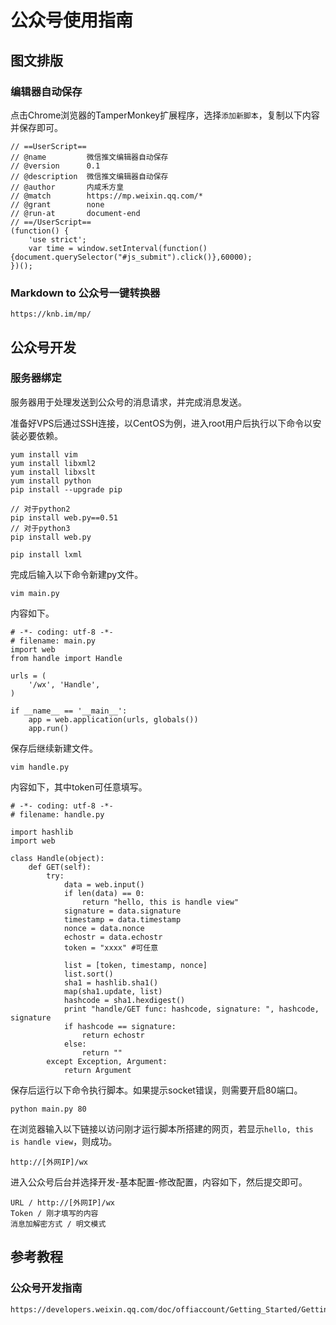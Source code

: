 # 公众号使用指南

## 图文排版

### 编辑器自动保存

点击Chrome浏览器的TamperMonkey扩展程序，选择`添加新脚本`，复制以下内容并保存即可。

```text
// ==UserScript==
// @name         微信推文编辑器自动保存
// @version      0.1
// @description  微信推文编辑器自动保存
// @author       内咸禾方皇
// @match        https://mp.weixin.qq.com/*
// @grant        none
// @run-at       document-end
// ==/UserScript==
(function() {
    'use strict';
    var time = window.setInterval(function(){document.querySelector("#js_submit").click()},60000);
})();
```

### Markdown to 公众号一键转换器

```text
https://knb.im/mp/
```

## 公众号开发

### 服务器绑定

服务器用于处理发送到公众号的消息请求，并完成消息发送。

准备好VPS后通过SSH连接，以CentOS为例，进入root用户后执行以下命令以安装必要依赖。

```text
yum install vim
yum install libxml2
yum install libxslt
yum install python
pip install --upgrade pip

// 对于python2
pip install web.py==0.51
// 对于python3
pip install web.py

pip install lxml
```

完成后输入以下命令新建py文件。

```text
vim main.py
```

内容如下。

```text
# -*- coding: utf-8 -*-
# filename: main.py
import web
from handle import Handle

urls = (
    '/wx', 'Handle',
)

if __name__ == '__main__':
    app = web.application(urls, globals())
    app.run()
```

保存后继续新建文件。

```text
vim handle.py
```

内容如下，其中token可任意填写。

```text
# -*- coding: utf-8 -*-
# filename: handle.py

import hashlib
import web

class Handle(object):
    def GET(self):
        try:
            data = web.input()
            if len(data) == 0:
                return "hello, this is handle view"
            signature = data.signature
            timestamp = data.timestamp
            nonce = data.nonce
            echostr = data.echostr
            token = "xxxx" #可任意

            list = [token, timestamp, nonce]
            list.sort()
            sha1 = hashlib.sha1()
            map(sha1.update, list)
            hashcode = sha1.hexdigest()
            print "handle/GET func: hashcode, signature: ", hashcode, signature
            if hashcode == signature:
                return echostr
            else:
                return ""
        except Exception, Argument:
            return Argument
```

保存后运行以下命令执行脚本。如果提示socket错误，则需要开启80端口。

```text
python main.py 80
```

在浏览器输入以下链接以访问刚才运行脚本所搭建的网页，若显示`hello, this is handle view`，则成功。

```text
http://[外网IP]/wx
```

进入公众号后台并选择开发-基本配置-修改配置，内容如下，然后提交即可。

```text
URL / http://[外网IP]/wx
Token / 刚才填写的内容
消息加解密方式 / 明文模式
```

## 参考教程

### 公众号开发指南

```text
https://developers.weixin.qq.com/doc/offiaccount/Getting_Started/Getting_Started_Guide.html
```

